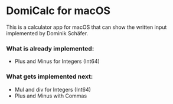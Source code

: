 # DomiCalc for macOS

This is a calculator app for macOS that can show the written input implemented by Dominik Schäfer.

### What is already implemented:

- Plus and Minus for Integers (Int64)

### What gets implemented next:

- Mul and div for Integers (Int64)
- Plus and Minus with Commas
